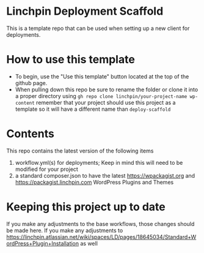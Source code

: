# Linchpin Deployment Scaffold

This is a template repo that can be used when setting up a new client for deployments.

# How to use this template

- To begin, use the "Use this template" button located at the top of the github page.
- When pulling down this repo be sure to rename the folder or clone it into a proper directory using `gh repo clone linchpin/your-project-name wp-content` remember that your project should use this project as a template so it will have a different name than `deploy-scaffold`

# Contents

This repo contains the latest version of the following items

1. workflow.yml(s) for deployments; Keep in mind this will need to be modified for your project
2. a standard composer.json to have the latest https://wpackagist.org and https://packagist.linchpin.com WordPress Plugins and Themes

# Keeping this project up to date

If you make any adjustments to the base workflows, those changes should be made here. If you make any adjustments to https://linchpin.atlassian.net/wiki/spaces/LD/pages/18645034/Standard+WordPress+Plugin+Installation as well
